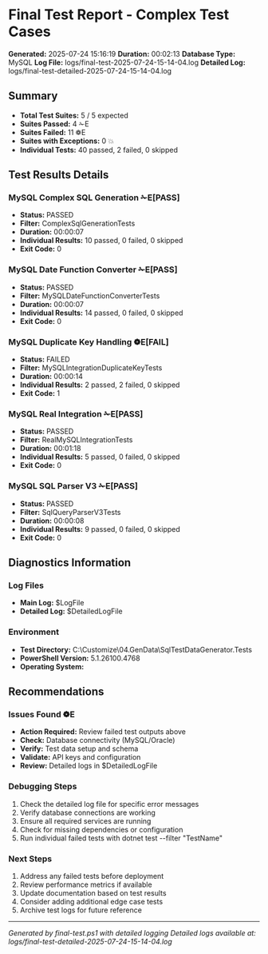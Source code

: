 # Final Test Report - Complex Test Cases

**Generated:** 2025-07-24 15:16:19
**Duration:** 00:02:13
**Database Type:** MySQL
**Log File:** logs/final-test-2025-07-24-15-14-04.log
**Detailed Log:** logs/final-test-detailed-2025-07-24-15-14-04.log

## Summary
- **Total Test Suites:** 5 / 5 expected
- **Suites Passed:** 4 ✁E
- **Suites Failed:** 11 ❁E 
- **Suites with Exceptions:** 0 💥
- **Individual Tests:** 40 passed, 2 failed, 0 skipped

## Test Results Details

### MySQL Complex SQL Generation ✁E[PASS]

- **Status:** PASSED
- **Filter:** ComplexSqlGenerationTests
- **Duration:** 00:00:07
- **Individual Results:** 10 passed, 0 failed, 0 skipped
- **Exit Code:** 0

### MySQL Date Function Converter ✁E[PASS]

- **Status:** PASSED
- **Filter:** MySQLDateFunctionConverterTests
- **Duration:** 00:00:07
- **Individual Results:** 14 passed, 0 failed, 0 skipped
- **Exit Code:** 0

### MySQL Duplicate Key Handling ❁E[FAIL]

- **Status:** FAILED
- **Filter:** MySQLIntegrationDuplicateKeyTests
- **Duration:** 00:00:14
- **Individual Results:** 2 passed, 2 failed, 0 skipped
- **Exit Code:** 1

### MySQL Real Integration ✁E[PASS]

- **Status:** PASSED
- **Filter:** RealMySQLIntegrationTests
- **Duration:** 00:01:18
- **Individual Results:** 5 passed, 0 failed, 0 skipped
- **Exit Code:** 0

### MySQL SQL Parser V3 ✁E[PASS]

- **Status:** PASSED
- **Filter:** SqlQueryParserV3Tests
- **Duration:** 00:00:08
- **Individual Results:** 9 passed, 0 failed, 0 skipped
- **Exit Code:** 0

## Diagnostics Information

### Log Files
- **Main Log:** $LogFile
- **Detailed Log:** $DetailedLogFile

### Environment
- **Test Directory:** C:\Customize\04.GenData\SqlTestDataGenerator.Tests
- **PowerShell Version:** 5.1.26100.4768
- **Operating System:** 

## Recommendations
### Issues Found ❁E
- **Action Required:** Review failed test outputs above
- **Check:** Database connectivity (MySQL/Oracle)
- **Verify:** Test data setup and schema
- **Validate:** API keys and configuration
- **Review:** Detailed logs in $DetailedLogFile

### Debugging Steps
1. Check the detailed log file for specific error messages
2. Verify database connections are working
3. Ensure all required services are running
4. Check for missing dependencies or configuration
5. Run individual failed tests with dotnet test --filter "TestName"

### Next Steps
1. Address any failed tests before deployment
2. Review performance metrics if available
3. Update documentation based on test results
4. Consider adding additional edge case tests
5. Archive test logs for future reference

---
*Generated by final-test.ps1 with detailed logging*
*Detailed logs available at: logs/final-test-detailed-2025-07-24-15-14-04.log*

